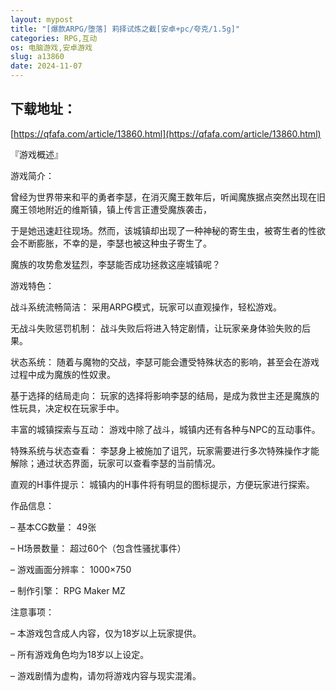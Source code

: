 ```yaml
---
layout: mypost
title: "[爆款ARPG/堕落] 莉择试炼之截[安卓+pc/夸克/1.5g]"
categories: RPG,互动
os: 电脑游戏,安卓游戏
slug: a13860
date: 2024-11-07
---
```


## 下载地址：

[https://qfafa.com/article/13860.html](https://qfafa.com/article/13860.html)

『游戏概述』

游戏简介：

曾经为世界带来和平的勇者李瑟，在消灭魔王数年后，听闻魔族据点突然出现在旧魔王领地附近的维斯镇，镇上传言正遭受魔族袭击，

于是她迅速赶往现场。然而，该城镇却出现了一种神秘的寄生虫，被寄生者的性欲会不断膨胀，不幸的是，李瑟也被这种虫子寄生了。

魔族的攻势愈发猛烈，李瑟能否成功拯救这座城镇呢？

游戏特色：

战斗系统流畅简洁： 采用ARPG模式，玩家可以直观操作，轻松游戏。

无战斗失败惩罚机制： 战斗失败后将进入特定剧情，让玩家亲身体验失败的后果。

状态系统： 随着与魔物的交战，李瑟可能会遭受特殊状态的影响，甚至会在游戏过程中成为魔族的性奴隶。

基于选择的结局走向： 玩家的选择将影响李瑟的结局，是成为救世主还是魔族的性玩具，决定权在玩家手中。

丰富的城镇探索与互动： 游戏中除了战斗，城镇内还有各种与NPC的互动事件。

特殊系统与状态查看： 李瑟身上被施加了诅咒，玩家需要进行多次特殊操作才能解除；通过状态界面，玩家可以查看李瑟的当前情况。

直观的H事件提示： 城镇内的H事件将有明显的图标提示，方便玩家进行探索。

作品信息：

– 基本CG数量： 49张

– H场景数量： 超过60个（包含性骚扰事件）

– 游戏画面分辨率： 1000×750

– 制作引擎： RPG Maker MZ

注意事项：

– 本游戏包含成人内容，仅为18岁以上玩家提供。

– 所有游戏角色均为18岁以上设定。

– 游戏剧情为虚构，请勿将游戏内容与现实混淆。